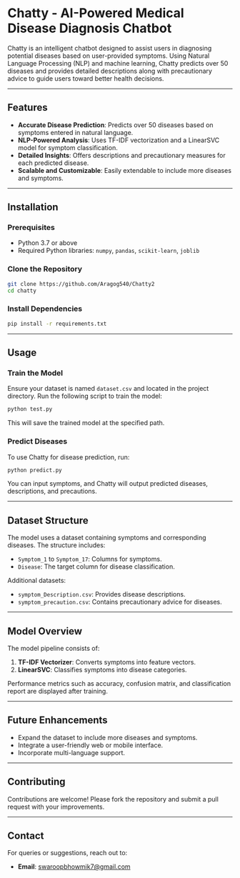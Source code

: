 

# Chatty - AI-Powered Medical Disease Diagnosis Chatbot

Chatty is an intelligent chatbot designed to assist users in diagnosing potential diseases based on user-provided symptoms. Using Natural Language Processing (NLP) and machine learning, Chatty predicts over 50 diseases and provides detailed descriptions along with precautionary advice to guide users toward better health decisions.

---

## Features
- **Accurate Disease Prediction**: Predicts over 50 diseases based on symptoms entered in natural language.
- **NLP-Powered Analysis**: Uses TF-IDF vectorization and a LinearSVC model for symptom classification.
- **Detailed Insights**: Offers descriptions and precautionary measures for each predicted disease.
- **Scalable and Customizable**: Easily extendable to include more diseases and symptoms.

---

## Installation

### Prerequisites
- Python 3.7 or above
- Required Python libraries: `numpy`, `pandas`, `scikit-learn`, `joblib`

### Clone the Repository
```bash
git clone https://github.com/Aragog540/Chatty2
cd chatty
```

### Install Dependencies
```bash
pip install -r requirements.txt
```

---

## Usage

### Train the Model
Ensure your dataset is named `dataset.csv` and located in the project directory. Run the following script to train the model:

```bash
python test.py
```

This will save the trained model at the specified path.

### Predict Diseases
To use Chatty for disease prediction, run:
```bash
python predict.py
```
You can input symptoms, and Chatty will output predicted diseases, descriptions, and precautions.

---

## Dataset Structure

The model uses a dataset containing symptoms and corresponding diseases. The structure includes:
- `Symptom_1` to `Symptom_17`: Columns for symptoms.
- `Disease`: The target column for disease classification.

Additional datasets:
- `symptom_Description.csv`: Provides disease descriptions.
- `symptom_precaution.csv`: Contains precautionary advice for diseases.

---

## Model Overview

The model pipeline consists of:
1. **TF-IDF Vectorizer**: Converts symptoms into feature vectors.
2. **LinearSVC**: Classifies symptoms into disease categories.

Performance metrics such as accuracy, confusion matrix, and classification report are displayed after training.

---


## Future Enhancements
- Expand the dataset to include more diseases and symptoms.
- Integrate a user-friendly web or mobile interface.
- Incorporate multi-language support.

---


## Contributing
Contributions are welcome! Please fork the repository and submit a pull request with your improvements.

---

## Contact
For queries or suggestions, reach out to:
- **Email**: swaroopbhowmik7@gmail.com
```
